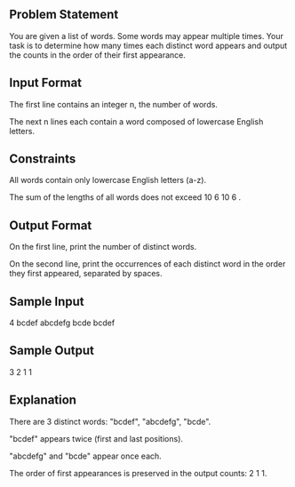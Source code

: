 ## Problem Statement

You are given a list of words. Some words may appear multiple times. Your task is to determine how many times each distinct word appears and output the counts in the order of their first appearance.

## Input Format

The first line contains an integer n, the number of words.

The next n lines each contain a word composed of lowercase English letters.

## Constraints

All words contain only lowercase English letters (a-z).

The sum of the lengths of all words does not exceed 
10
6
10
6
.

## Output Format

On the first line, print the number of distinct words.

On the second line, print the occurrences of each distinct word in the order they first appeared, separated by spaces.

## Sample Input
4
bcdef
abcdefg
bcde
bcdef

## Sample Output
3
2 1 1

## Explanation

There are 3 distinct words: "bcdef", "abcdefg", "bcde".

"bcdef" appears twice (first and last positions).

"abcdefg" and "bcde" appear once each.

The order of first appearances is preserved in the output counts: 2 1 1.